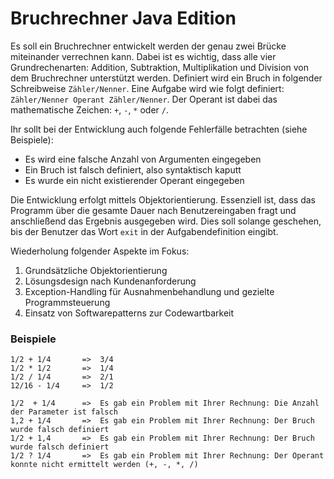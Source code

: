 # Bruchrechner Java Edition

Es soll ein Bruchrechner entwickelt werden der genau zwei Brücke miteinander verrechnen kann.
Dabei ist es wichtig, dass alle vier Grundrechenarten: Addition, Subtraktion, Multiplikation und
Division von dem Bruchrechner unterstützt werden.
Definiert wird ein Bruch in folgender Schreibweise `Zähler/Nenner`.
Eine Aufgabe wird wie folgt definiert: `Zähler/Nenner Operant Zähler/Nenner`.
Der Operant ist dabei das mathematische Zeichen: `+`, `-`, `*` oder `/`.

Ihr sollt bei der Entwicklung auch folgende Fehlerfälle betrachten (siehe Beispiele):

- Es wird eine falsche Anzahl von Argumenten eingegeben
- Ein Bruch ist falsch definiert, also syntaktisch kaputt
- Es wurde ein nicht existierender Operant eingegeben

Die Entwicklung erfolgt mittels Objektorientierung.
Essenziell ist, dass das Programm über die gesamte Dauer nach Benutzereingaben fragt und
anschließend das Ergebnis ausgegeben wird.
Dies soll solange geschehen, bis der Benutzer das Wort `exit` in der Aufgabendefinition eingibt.

Wiederholung folgender Aspekte im Fokus:

1. Grundsätzliche Objektorientierung
2. Lösungsdesign nach Kundenanforderung
3. Exception-Handling für Ausnahmenbehandlung und gezielte Programmsteuerung
4. Einsatz von Softwarepatterns zur Codewartbarkeit

### Beispiele

```
1/2 + 1/4       =>  3/4
1/2 * 1/2       =>  1/4
1/2 / 1/4       =>  2/1
12/16 - 1/4     =>  1/2

1/2  + 1/4      =>  Es gab ein Problem mit Ihrer Rechnung: Die Anzahl der Parameter ist falsch
1,2 + 1/4       =>  Es gab ein Problem mit Ihrer Rechnung: Der Bruch wurde falsch definiert
1/2 + 1,4       =>  Es gab ein Problem mit Ihrer Rechnung: Der Bruch wurde falsch definiert
1/2 ? 1/4       =>  Es gab ein Problem mit Ihrer Rechnung: Der Operant konnte nicht ermittelt werden (+, -, *, /)
```